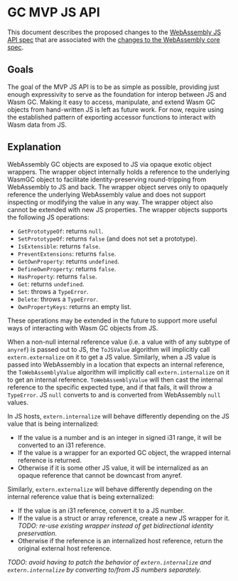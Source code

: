 # GC MVP JS API

This document describes the proposed changes to the
[WebAssembly JS API spec](http://webassembly.github.io/spec/js-api/) that are
associated with the [changes to the WebAssembly core spec](MVP.md).

## Goals

The goal of the MVP JS API is to be as simple as possible, providing just enough
expressivity to serve as the foundation for interop between JS and Wasm GC.
Making it easy to access, manipulate, and extend Wasm GC objects from
hand-written JS is left as future work. For now, require using the established
pattern of exporting accessor functions to interact with Wasm data from JS.

## Explanation

WebAssembly GC objects are exposed to JS via opaque exotic object wrappers. The
wrapper object internally holds a reference to the underlying WasmGC object to
facilitate identity-preserving round-tripping from WebAssembly to JS and back.
The wrapper object serves only to opaquely reference the underlying WebAssembly
value and does not support inspecting or modifying the value in any way. The
wrapper object also cannot be extended with new JS properties. The wrapper
objects supports the following JS operations:

 - `GetPrototypeOf`: returns `null`.
 - `SetPrototypeOf`: returns `false` (and does not set a prototype).
 - `IsExtensible`: returns `false`.
 - `PreventExtensions`: returns `false`.
 - `GetOwnProperty`: returns `undefined`.
 - `DefineOwnProperty`: returns `false`.
 - `HasProperty`: returns `false`.
 - `Get`: returns `undefined`.
 - `Set`: throws a `TypeError`.
 - `Delete`: throws a `TypeError`.
 - `OwnPropertyKeys`: returns an empty list.

These operations may be extended in the future to support more useful ways of
interacting with Wasm GC objects from JS.

When a non-null internal reference value (i.e. a value with of any subtype of
`anyref`) is passed out to JS, the `ToJSValue` algorithm will implicitly call
`extern.externalize` on it to get a JS value. Similarly, when a JS value is
passed into WebAssembly in a location that expects an internal reference, the
`ToWebAssemblyValue` algorithm will implicitly call `extern.internalize` on it
to get an internal reference. `ToWebAssemblyValue` will then cast the internal
reference to the specific expected type, and if that fails, it will throw a
`TypeError`. JS `null` converts to and is converted from WebAssembly `null`
values.

In JS hosts, `extern.internalize` will behave differently depending on the JS
value that is being internalized:

 - If the value is a number and is an integer in signed i31 range, it will be
   converted to an i31 reference.
 - If the value is a wrapper for an exported GC object, the wrapped internal
   reference is returned.
 - Otherwise if it is some other JS value, it will be internalized as an opaque
   reference that cannot be downcast from anyref.

Similarly, `extern.externalize` will behave differently depending on the
internal reference value that is being externalized:

 - If the value is an i31 reference, convert it to a JS number.
 - If the value is a struct or array reference, create a new JS wrapper for it.
   _TODO: re-use existing wrapper instead of get bidirectional identity
   preservation._
 - Otherwise if the reference is an internalized host reference, return the
   original external host reference.

_TODO: avoid having to patch the behavior of `extern.internalize` and
`extern.internalize` by converting to/from JS numbers separately._
